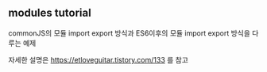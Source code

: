 ## modules tutorial

commonJS의 모듈 import export 방식과
ES6이후의 모듈 import export 방식을 다루는 예제

자세한 설명은 https://etloveguitar.tistory.com/133 를 참고
